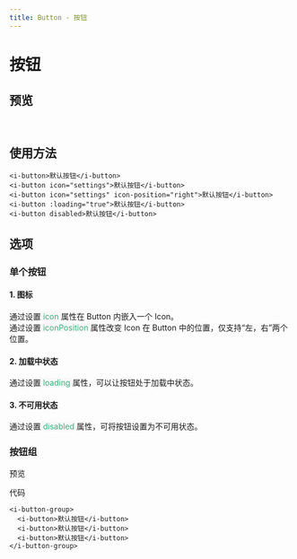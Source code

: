 ```yaml
---
title: Button - 按钮
---
```

# 按钮
## 预览
&nbsp;
<ClientOnly>
  <button-demos></button-demos>
</ClientOnly>

## 使用方法
```vue
<i-button>默认按钮</i-button>
<i-button icon="settings">默认按钮</i-button>
<i-button icon="settings" icon-position="right">默认按钮</i-button>
<i-button :loading="true">默认按钮</i-button>
<i-button disabled>默认按钮</i-button>
```

## 选项
### 单个按钮
####  1. 图标
通过设置<span style='color:#3eaf7c;background-color:#F8F8F8'> icon </span>属性在 Button 内嵌入一个 Icon。  
通过设置<span style='color:#3eaf7c;background-color:#F8F8F8'> iconPosition </span>属性改变 Icon 在 Button 中的位置，仅支持“左，右”两个位置。
####  2. 加载中状态
通过设置<span style='color:#3eaf7c;background-color:#F8F8F8'> loading </span>属性，可以让按钮处于加载中状态。
####  3. 不可用状态
通过设置<span style='color:#3eaf7c;background-color:#F8F8F8'> disabled </span>属性，可将按钮设置为不可用状态。

### 按钮组
预览
<ClientOnly>
    <button-group-demo></button-group-demo>
</ClientOnly>

代码
```vue
<i-button-group>
  <i-button>默认按钮</i-button>
  <i-button>默认按钮</i-button>
  <i-button>默认按钮</i-button>
</i-button-group>
```